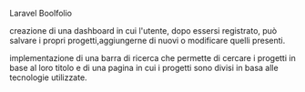 Laravel Boolfolio 

creazione di una dashboard in cui l'utente, dopo essersi registrato, può salvare i propri progetti,aggiungerne di nuovi o modificare quelli presenti.
 
implementazione di una barra di ricerca che permette di cercare i progetti in base al loro titolo e di una pagina in cui i progetti sono divisi in basa alle tecnologie utilizzate.
